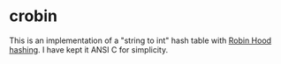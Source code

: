 # crobin

This is an implementation of a "string to int" hash table with [Robin Hood hashing](https://en.wikipedia.org/wiki/Hash_table#Robin_Hood_hashing). I have kept it ANSI C for simplicity.
